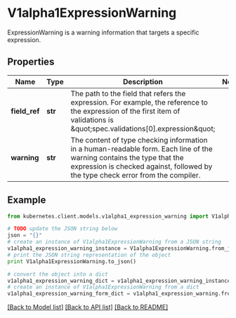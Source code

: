# V1alpha1ExpressionWarning

ExpressionWarning is a warning information that targets a specific expression.

## Properties
Name | Type | Description | Notes
------------ | ------------- | ------------- | -------------
**field_ref** | **str** | The path to the field that refers the expression. For example, the reference to the expression of the first item of validations is \&quot;spec.validations[0].expression\&quot; | 
**warning** | **str** | The content of type checking information in a human-readable form. Each line of the warning contains the type that the expression is checked against, followed by the type check error from the compiler. | 

## Example

```python
from kubernetes.client.models.v1alpha1_expression_warning import V1alpha1ExpressionWarning

# TODO update the JSON string below
json = "{}"
# create an instance of V1alpha1ExpressionWarning from a JSON string
v1alpha1_expression_warning_instance = V1alpha1ExpressionWarning.from_json(json)
# print the JSON string representation of the object
print V1alpha1ExpressionWarning.to_json()

# convert the object into a dict
v1alpha1_expression_warning_dict = v1alpha1_expression_warning_instance.to_dict()
# create an instance of V1alpha1ExpressionWarning from a dict
v1alpha1_expression_warning_form_dict = v1alpha1_expression_warning.from_dict(v1alpha1_expression_warning_dict)
```
[[Back to Model list]](../README.md#documentation-for-models) [[Back to API list]](../README.md#documentation-for-api-endpoints) [[Back to README]](../README.md)


